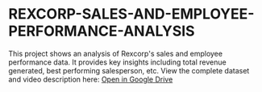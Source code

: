 # REXCORP-SALES-AND-EMPLOYEE-PERFORMANCE-ANALYSIS
This project shows an analysis of Rexcorp's sales and employee performance data. It provides key insights including total revenue generated, best performing salesperson, etc.
View the complete dataset and video description here:
[Open in Google Drive](https://drive.google.com/drive/folders/1Fx8_uyUMnxY-fzt5H_vYuT3Cvdl2Mggi?usp=drive_link)

